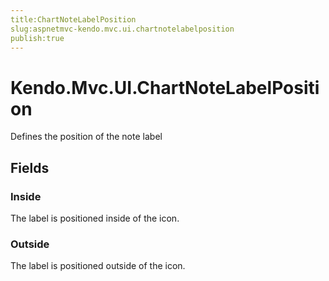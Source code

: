 ```yaml
---
title:ChartNoteLabelPosition
slug:aspnetmvc-kendo.mvc.ui.chartnotelabelposition
publish:true
---
```


# Kendo.Mvc.UI.ChartNoteLabelPosition
Defines the position of the note label

## Fields
### Inside
The label is positioned inside of the icon.
### Outside
The label is positioned outside of the icon.




